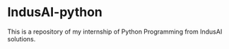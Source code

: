 # IndusAI-python
This is a repository of my internship of Python Programming from IndusAI solutions.
